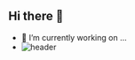 ## Hi there 👋
- 🔭 I’m currently working on ...
- ![header](https://capsule-render.vercel.app/api?type=waving&color=auto&height=300&section=header&text=안녕하세요&fontSize=90)
<!--
**LSe-Yeong/Lse-Yeong** is a ✨ _special_ ✨ repository because its `README.md` (this file) appears on your GitHub profile.

Here are some ideas to get you started:

- 🔭 I’m currently working on ...
- 🌱 I’m currently learning ...
- 👯 I’m looking to collaborate on ...
- 🤔 I’m looking for help with ...
- 💬 Ask me about ...
- 📫 How to reach me: ...
- 😄 Pronouns: ...
- ⚡ Fun fact: ...
-->
